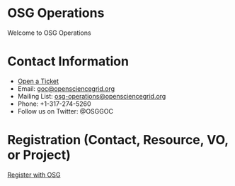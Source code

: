 # OSG Operations

Welcome to OSG Operations

# Contact Information

   * [Open a Ticket](http://ticket.grid.iu.edu/submit)
   * Email: goc@opensciencegrid.org
   * Mailing List: osg-operations@opensciencegrid.org
   * Phone: +1-317-274-5260
   * Follow us on Twitter: @OSGGOC

# Registration (Contact, Resource, VO, or Project)

[Register with OSG](https://oim.grid.iu.edu/oim/home)
